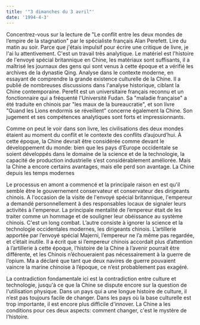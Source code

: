 ```yaml
---
title: '"3 dimanches du 3 avril"'
date: '1994-4-3'
---
```


Concentrez-vous sur la lecture de "Le conflit entre les deux mondes de l’empire de la stagnation" par le spécialiste français Alan Perefett. Lire du matin au soir. Parce que j'étais impulsif pour écrire une critique de livre, je l'ai lu attentivement. C'est un travail très analytique. Le matériel est l'histoire de l'envoyé spécial britannique en Chine, les matériaux sont suffisants, il a maîtrisé les journaux des gens qui sont venus à cette époque et a vérifié les archives de la dynastie Qing. Analyse dans le contexte moderne, en essayant de comprendre la grande existence culturelle de la Chine. Il a publié de nombreuses discussions dans l'analyse historique, ciblant la Chine contemporaine. Perefit est un universitaire français reconnu et un fonctionnaire qui a fréquenté l'Université Fudan. Sa "maladie française" a été traduite en chinois par "les maux de la bureaucratie", et son livre "Quand les Lions endormis se réveillent" concerne également la Chine. Son jugement et ses compétences analytiques sont forts et impressionnants.

Comme on peut le voir dans son livre, les civilisations des deux mondes étaient au moment du conflit et le contexte des conflits d’aujourd’hui. À cette époque, la Chine devrait être considérée comme devant le développement du monde: bien que les pays d’Europe occidentale se soient développés dans le domaine de la science et de la technologie, la capacité de production industrielle s’est considérablement améliorée. Mais la Chine a encore certains avantages, mais elle perd son avantage. La Chine depuis les temps modernes

Le processus en amont a commencé et la principale raison en est qu'il semble être le gouvernement conservateur et conservateur des dirigeants chinois. A l'occasion de la visite de l'envoyé spécial britannique, l'empereur a demandé personnellement à des responsables locaux de signaler leurs activités à l'empereur. La principale mentalité de l’empereur était de les traiter comme un hommage et de souligner leur obéissance au système chinois. C'est un long combat. L’autre consiste à ignorer la science et la technologie occidentales modernes, les dirigeants chinois. L’artillerie apportée par l’envoyé spécial Majerni, l’empereur ne l’a même pas regardée, et c’était inutile. Il a écrit que si l’empereur chinois accordait plus d’attention à l’artillerie à cette époque, l’histoire de la Chine à l’avenir pourrait être différente, et les Chinois n’échoueraient pas nécessairement à la guerre de l’opium. Ma a déclaré que tant que deux navires de guerre pouvaient vaincre la marine chinoise à l’époque, ce n’est probablement pas exagéré.

La contradiction fondamentale ici est la contradiction entre culture et technologie, jusqu'à ce que la Chine se dispute encore sur la question de l'utilisation physique. Dans un pays qui a une longue histoire de culture, il n’est pas toujours facile de changer. Dans les pays où la base culturelle est trop importante, il est encore plus difficile d'innover. La Chine a les conditions pour ces deux aspects: comment changer, c'est le mystère de l'histoire.

